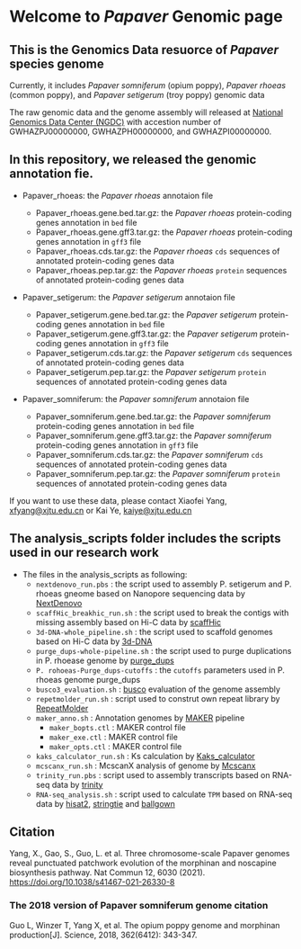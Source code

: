 # Welcome to _Papaver_ Genomic page

## This is the Genomics Data resuorce of _Papaver_ species genome

Currently, it includes _Papaver somniferum_ (opium poppy), _Papaver rhoeas_ (common poppy), and _Papaver setigerum_ (troy poppy) genomic data

The raw genomic data and the genome assembly will released at [National Genomics Data Center (NGDC)](https://bigd.big.ac.cn) with accestion number of GWHAZPJ00000000, GWHAZPH00000000, and GWHAZPI00000000.

## In this repository, we released the genomic annotation fie.

- Papaver_rhoeas: the _Papaver rhoeas_ annotaion file
  - Papaver_rhoeas.gene.bed.tar.gz: the _Papaver rhoeas_ protein-coding genes annotation in `bed` file
  - Papaver_rhoeas.gene.gff3.tar.gz: the _Papaver rhoeas_ protein-coding genes annotation in `gff3` file
  - Papaver_rhoeas.cds.tar.gz: the _Papaver rhoeas_ `cds` sequences of annotated protein-coding genes data
  - Papaver_rhoeas.pep.tar.gz: the _Papaver rhoeas_ `protein` sequences of annotated protein-coding genes data

- Papaver_setigerum: the _Papaver setigerum_ annotaion file
  - Papaver_setigerum.gene.bed.tar.gz: the _Papaver setigerum_ protein-coding genes annotation in `bed` file
  - Papaver_setigerum.gene.gff3.tar.gz: the _Papaver setigerum_ protein-coding genes annotation in `gff3` file
  - Papaver_setigerum.cds.tar.gz: the _Papaver setigerum_ `cds` sequences of annotated protein-coding genes data
  - Papaver_setigerum.pep.tar.gz: the _Papaver setigerum_ `protein` sequences of annotated protein-coding genes data
  
- Papaver_somniferum: the _Papaver somniferum_ annotaion file
  - Papaver_somniferum.gene.bed.tar.gz: the _Papaver somniferum_ protein-coding genes annotation in `bed` file
  - Papaver_somniferum.gene.gff3.tar.gz: the _Papaver somniferum_ protein-coding genes annotation in `gff3` file
  - Papaver_somniferum.cds.tar.gz: the _Papaver somniferum_ `cds` sequences of annotated protein-coding genes data
  - Papaver_somniferum.pep.tar.gz: the _Papaver somniferum_ `protein` sequences of annotated protein-coding genes data


If you want to use these data, please contact Xiaofei Yang, xfyang@xjtu.edu.cn or Kai Ye, kaiye@xjtu.edu.cn 


## The analysis_scripts folder includes the scripts used in our research work

 - The files in the analysis_scripts as following:
   - `nextdenovo_run.pbs`  : the script used to assembly P. setigerum and P. rhoeas gneome based on Nanopore sequencing data by [NextDenovo](https://github.com/Nextomics/NextDenovo)
   - `scaffHic_breakhic_run.sh` : the script used to break the contigs with missing assembly based on Hi-C data by [scaffHic](https://github.com/wtsi-hpag/scaffHiC)
   - `3d-DNA-whole_pipeline.sh` : the script used to scaffold genomes based on Hi-C data by [3d-DNA](https://github.com/aidenlab/3d-dna)
   - `purge_dups-whole-pipeline.sh` : the script used to purge duplications in P. rhoease genome by [purge_dups](https://github.com/dfguan/purge_dups)
   - `P. rohoeas-Purge_dups-cutoffs`  : the `cutoffs` parameters used in P. rhoeas genome purge_dups
   - `busco3_evaluation.sh`  : [busco](https://busco-archive.ezlab.org/v3/) evaluation of the genome assembly 
   - `repetmolder_run.sh`  : script used to construt own repeat library by [RepeatMolder](http://www.repeatmasker.org/RepeatModeler/)
   - `maker_anno.sh` : Annotation genomes by [MAKER](http://www.yandell-lab.org/software/maker.html) pipeline
     - `maker_bopts.ctl`   : MAKER control file
     - `maker_exe.ctl` : MAKER control file
     - `maker_opts.ctl` : MAKER control file
   - `kaks_calculator_run.sh`  : Ks calculation by [Kaks_calculator](https://bigd.big.ac.cn/tools/kaks)
   - `mcscanx_run.sh` : McscanX analysis of genome by [Mcscanx](https://github.com/wyp1125/MCScanx)
   - `trinity_run.pbs` : script used to assembly transcripts based on RNA-seq data by [trinity](https://rnabio.org/module-06-trinity/0006/02/01/Trinity_Assembly_And_Analysis/)
   - `RNA-seq_analysis.sh` : script used to calculate `TPM` based on RNA-seq data by [hisat2](https://daehwankimlab.github.io/hisat2/), [stringtie](http://ccb.jhu.edu/software/stringtie/) and [ballgown](https://github.com/alyssafrazee/ballgown)

## Citation
Yang, X., Gao, S., Guo, L. et al. Three chromosome-scale Papaver genomes reveal punctuated patchwork evolution of the morphinan and noscapine biosynthesis pathway. Nat Commun 12, 6030 (2021). https://doi.org/10.1038/s41467-021-26330-8

### The 2018 version of Papaver somniferum genome citation
Guo L, Winzer T, Yang X, et al. The opium poppy genome and morphinan production[J]. Science, 2018, 362(6412): 343-347.
